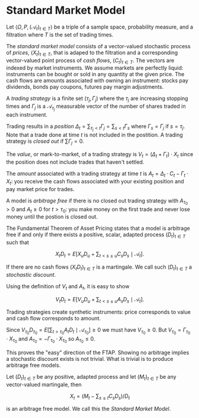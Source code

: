# Standard Market Model

Let $\langle \Omega, P, (\mathcal{A}_t)_{t\in T}\rangle$ be a triple of a sample
space, probability measure, and a filtration where $T$ is the set of
trading times.

The _standard market model_ consists of a vector-valued stochastic process
of _prices_, $(X_t)_{t\in T}$, that is adaped to the filtration and a
corresponding vector-valued point process of _cash flows_, $(C_t)_{t\in
T}$.  The vectors are indexed by market instruments.
We assume markets are perfectly liquid: instruments
can be bought or sold in any quantity at the given price. The cash flows
are amounts associated with owning an instrument: stocks pay dividends,
bonds pay coupons, futures pay margin adjustments.

A _trading strategy_ is a finite set $(\tau_j, \Gamma_j)$ where the
$\tau_j$ are increasing stopping times and $\Gamma_j$ is a $\mathcal{A}_{\tau_j}$
measurable vector of the number of shares traded in each instrument.

Trading results in a _position_ $\Delta_t = \sum_{\tau_j < t} \Gamma_j
= \sum_{s < t} \Gamma_s$ where $\Gamma_s = \Gamma_j$ if $s = \tau_j$.
Note that a trade done at time $t$ is not included in the postition.
A trading strategy is _closed out_ if $\sum\Gamma_j = 0$.

The _value_, or mark-to-market, of a trading strategy is
$V_t = (\Delta_t + \Gamma_t)\cdot X_t$ since the position does
not include trades that haven't settled.

The _amount_ associated with a trading strategy at time $t$ is
$A_t = \Delta_t\cdot C_t - \Gamma_t\cdot X_t$: you receive the
cash flows associated with your existing position and 
pay market price for trades.

A model is _arbitrage free_ if there is no closed out trading strategy with
$A_{\tau_0} > 0$ and $A_t\ge0$ for $t > \tau_0$: you make money on the
first trade and never lose money until the postion is closed out.

The Fundamental Theorem of Asset Pricing states that a model is
arbitrage free if and only if there exists a positive, scalar,
adapted process $(D_t)_{t\in T}$ such that

$$
	X_t D_t = E[X_u D_u + \sum_{t < s \le u} C_s D_s\mid\mathcal{A}_t].
$$

If there are no cash flows $(X_t D_t)_{t\in T}$ is a martingale.
We call such $(D_t)_{t\in T}$ a _stochastic discount_.

Using the definition of $V_t$ and $A_t$, it is easy to show

$$
	V_t D_t = E[V_u D_u + \sum_{t < s \le u} A_s D_s\mid\mathcal{A}_t].
$$

Trading strategies create synthetic instruments: price
corresponds to value and cash flow corresponds to amount.

Since $V_{\tau_0} D_{\tau_0} = E[\sum_{t > \tau_0} A_t D_t \mid\mathcal{A}_{\tau_0}]\ge0$ we
must have $V_{\tau_0}\ge0$. But $V_{\tau_0} = \Gamma_{\tau_0}\cdot X_{\tau_0}$
and $A_{\tau_0} = -\Gamma_{\tau_0}\cdot X_{\tau_0}$ so $A_{\tau_0}\le0$.

This proves the "easy" direction of the FTAP. Showing no arbitrage implies
a stochastic discount exists is not trivial. What is trivial is to produce
arbitrage free models.

Let $(D_t)_{t\in T}$ be any positive, adapted process and let $(M_t)_{t\in T}$ be
any vector-valued martingale, then

$$
	X_t = (M_t - \sum_{s\le t} C_s D_s)/D_t
$$

is an arbitrage free model. We call this the _Standard Market Model_.
